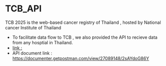 # TCB_API

TCB 2025 is the web-based cancer registry of Thailand , hosted by National cancer Institute of Thailand
- To facilitate data flow to TCB , we also provided the API to recieve data from any hosptial in Thailand.
- [link : ](/master_data) 
- API document link :
  https://documenter.getpostman.com/view/27089148/2sAYdoG86Y
